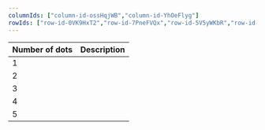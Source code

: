 ```yaml
---
columnIds: ["column-id-ossHqjWB","column-id-YhOeFlyg"]
rowIds: ["row-id-0VK9HxT2","row-id-7PneFVQx","row-id-5V5yWKbR","row-id-PUh29XD1","row-id-gHI73jJ5","row-id-2GzdbUXy"]
---
```


| Number of dots | Description |
| -------------- | ----------- |
| 1              |             |
| 2              |             |
| 3              |             |
| 4              |             |
| 5              |             |